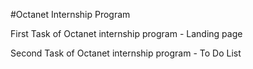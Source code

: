 #Octanet Internship Program

First Task of Octanet internship program - Landing page <br>

Second Task of Octanet internship program - To Do List


